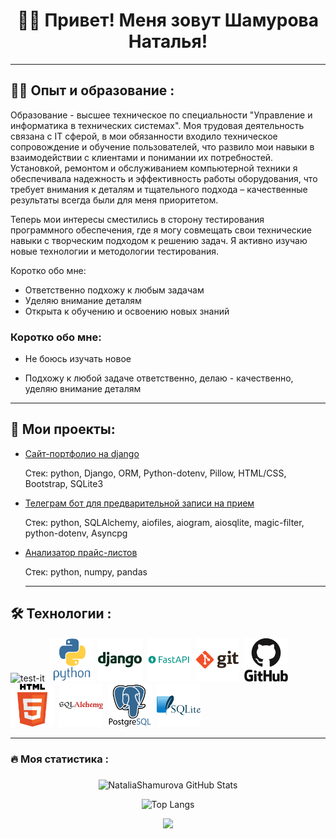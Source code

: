 
<div align="center">

# :raising_hand_woman: Привет! Меня зовут Шамурова Наталья!
</div>

---

## :woman_technologist: Опыт и образование :

Образование - высшее техническое по специальности "Управление и информатика в технических системах". Моя трудовая деятельность связана с IT сферой, в мои обязанности входило техническое сопровождение и обучение пользователей, что развило мои навыки в взаимодействии с клиентами и понимании их потребностей. Установкой, ремонтом и обслуживанием компьютерной техники я обеспечивала надежность и эффективность работы оборудования, что требует внимания к деталям и тщательного подхода – качественные результаты всегда были для меня приоритетом.

Теперь мои интересы сместились в сторону тестирования программного обеспечения, где я могу совмещать свои технические навыки с творческим подходом к решению задач. Я активно изучаю новые технологии и методологии тестирования.

Коротко обо мне:

- Ответственно подхожу к любым задачам
- Уделяю внимание деталям
- Открыта к обучению и освоению новых знаний


### Коротко обо мне:

- Не боюсь изучать новое

- Подхожу к любой задаче ответственно, делаю - качественно, уделяю внимание деталям
  
****

 ## :file_folder: Мои проекты:



- [Сайт-портфолио на django](https://github.com/NataliaShamurova/site-portfolio)

  Стек: python, Django, ORM, Python-dotenv, Pillow, HTML/CSS, Bootstrap, SQLite3

- [Телеграм бот для предварительной записи на прием](https://github.com/NataliaShamurova/DR_TB)

  Стек: python, SQLAlchemy, aiofiles, aiogram, aiosqlite, magic-filter, python-dotenv, Asyncpg

- [Анализатор прайс-листов](https://github.com/NataliaShamurova/AtR)

  Стек: python, numpy, pandas

  ---
  
## :hammer_and_wrench: Технологии :

<div>
  <img src="https://docs.testit.software/images/testit_logo_icon_blue.png" title="test-it" alt="test-it" width="40" height="40"/>&nbsp
  <img src="https://github.com/devicons/devicon/blob/master/icons/python/python-original-wordmark.svg" title="Python" alt="Python" width="70" height="70"/>&nbsp;
  <img src="https://github.com/devicons/devicon/blob/master/icons/django/django-plain-wordmark.svg" title="Django" alt="django" width="70" height="70"/>&nbsp;
  <img src="https://github.com/devicons/devicon/blob/master/icons/fastapi/fastapi-original-wordmark.svg" title="fastapi" alt="fastapi" width="70" height="70"/>&nbsp;
  <img src="https://github.com/devicons/devicon/blob/master/icons/git/git-original-wordmark.svg" title="git" alt="git" width="70" height="70"/>&nbsp;
  <img src="https://github.com/devicons/devicon/blob/master/icons/github/github-original-wordmark.svg" title="github" alt="github" width="70" height="70"/>&nbsp;
  <img src="https://github.com/devicons/devicon/blob/master/icons/html5/html5-original-wordmark.svg" title="html5" alt="html5" width="70" height="70"/>&nbsp;
  <img src="https://github.com/devicons/devicon/blob/master/icons/sqlalchemy/sqlalchemy-original-wordmark.svg" title="sqlalchemy" alt="sqlalchemy" width="70" height="70"/>&nbsp;
  <img src="https://github.com/devicons/devicon/blob/master/icons/postgresql/postgresql-original-wordmark.svg" title="postgresql" alt="postgresql" width="70" height="70"/>&nbsp;
  <img src="https://github.com/devicons/devicon/blob/master/icons/sqlite/sqlite-original-wordmark.svg" title="Sqlite" alt="sqlite" width="70" height="70"/>&nbsp;

</div>

---

### :fire: Моя статистика :

###


<div align="center">

![NataliaShamurova GitHub Stats](https://github-readme-stats.vercel.app/api?username=NataliaShamurova&count_private=true&hide=contribs&show_icons=true&theme=radical)

![Top Langs](https://github-readme-stats.vercel.app/api/top-langs/?username=NataliaShamurova&count_private=true&hide=tsql&langs_count=7&theme=radical&layout=compact)

</div>

<div align="center">

![](https://komarev.com/ghpvc/?username=NataliaShamurova)

</div>

<!--
**NataliaShamurova/NataliaShamurova** is a ✨ _special_ ✨ repository because its `README.md` (this file) appears on your GitHub profile.

Here are some ideas to get you started:

- 🔭 I’m currently working on ...
- 🌱 I’m currently learning ...
- 👯 I’m looking to collaborate on ...
- 🤔 I’m looking for help with ...
- 💬 Ask me about ...
- 📫 How to reach me: ...
- 😄 Pronouns: ...
- ⚡ Fun fact: ...
-->
